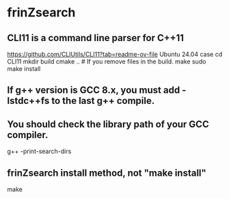 # frinZsearch

## CLI11 is a command line parser for C++11
https://github.com/CLIUtils/CLI11?tab=readme-ov-file 
Ubuntu 24.04 case
cd CLI11
mkdir build 
cmake .. # If you remove files in the build.
make 
sudo make install

## If g++ version is GCC 8.x, you must add -lstdc++fs to the last g++ compile.

## You should check the library path of your GCC compiler.
g++ -print-search-dirs


## frinZsearch install method, not "make install"
make 
